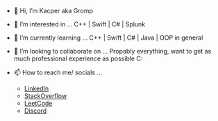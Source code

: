 - 👋 Hi, I’m Kacper aka Gromp
- 👀 I’m interested in ...  C++ | Swift | C# | Splunk 
 
- 🌱 I’m currently learning ... C++ | Swift | C# | Java | OOP in general
- 💞️ I’m looking to collaborate on ... Propably everything, want to get as much professional experience as possible C:
- 📫 How to reach me/ socials ...
    * [LinkedIn](https://www.linkedin.com/in/kacper-ducin-789467183)
    * [StackOverflow]()
    * [LeetCode](https://leetcode.com/Gromp/)
    * [Discord](https://discordapp.com/users/350370126693924885)

<!---
KDucin/KDucin is a ✨ special ✨ repository because its `README.md` (this file) appears on your GitHub profile.
You can click the Preview link to take a look at your changes.
--->
